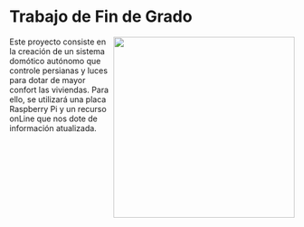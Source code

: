 # Trabajo de Fin de Grado 

<img width="320" src="https://www.raspberrypi.org/app/uploads/2017/06/Powered-by-Raspberry-Pi-Logo_Outline-Colour-Screen-500x153.png" align="right" />
Este proyecto consiste en la creación de un sistema domótico autónomo que controle persianas y luces para dotar de mayor confort las viviendas.
Para ello, se utilizará una placa Raspberry Pi y un recurso onLine que nos dote de información atualizada.


